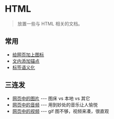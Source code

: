 # HTML

> 放置一些与 HTML 相关的文档。

## 常用

- [给网页加上图标](./change-title-icon.md)
- [文内添加锚点](./anchor.md)
- [标签语义化](./html-semantics.md)

## 三连发

- [网页中的图片](./html-image.md) --- 图床 vs 本地 vs 其它
- [网页中的音频](./html-audio.md) --- 用到妙处的音乐让人愉悦
- [网页中的视频](./html-video.md) --- gif 图不够，视频来凑，很直观





